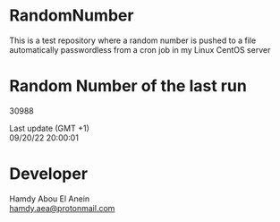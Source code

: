 # RandomNumber    
This is a test repository where a random number is pushed to a file automatically passwordless from a cron job in my Linux CentOS server    
# Random Number of the last run   
30988
      
Last update (GMT +1)    
09/20/22 20:00:01
# Developer    
Hamdy Abou El Anein   
hamdy.aea@protonmail.com
